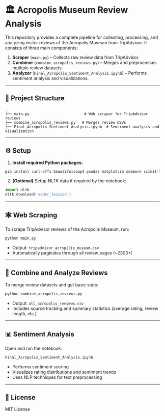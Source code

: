 # 🏛️ Acropolis Museum Review Analysis

This repository provides a complete pipeline for collecting, processing, and analyzing visitor reviews of the Acropolis Museum from TripAdvisor. It consists of three main components:

1. **Scraper** (`main.py`) – Collects raw review data from TripAdvisor.
2. **Combiner** (`combine_acropolis_reviews.py`) – Merges and preprocesses multiple review datasets.
3. **Analyzer** (`Final_Acropolis_Sentiment_Analysis.ipynb`) – Performs sentiment analysis and visualizations.

---

## 📂 Project Structure

```
.
├── main.py                         # Web scraper for TripAdvisor reviews
├── combine_acropolis_reviews.py   # Merges review CSVs
├── Final_Acropolis_Sentiment_Analysis.ipynb  # Sentiment analysis and visualization
```

---

## ⚙️ Setup

1. **Install required Python packages:**

```bash
pip install curl-cffi beautifulsoup4 pandas matplotlib seaborn scikit-learn nltk
```

2. **(Optional)** Setup NLTK data if required by the notebook:

```python
import nltk
nltk.download('vader_lexicon')
```

---

## 🕸️ Web Scraping

To scrape TripAdvisor reviews of the Acropolis Museum, run:

```bash
python main.py
```

- Output: `tripadvisor_acropilis_museum.csv`
- Automatically paginates through all review pages (~2300+)

---

## 🧩 Combine and Analyze Reviews

To merge review datasets and get basic stats:

```bash
python combine_acropolis_reviews.py
```

- Output: `all_acropolis_reviews.csv`
- Includes source tracking and summary statistics (average rating, review length, etc.)

---

## 📊 Sentiment Analysis

Open and run the notebook:

```bash
Final_Acropolis_Sentiment_Analysis.ipynb
```

- Performs sentiment scoring
- Visualizes rating distributions and sentiment trends
- Uses NLP techniques for text preprocessing

---


## 📄 License

MIT License
